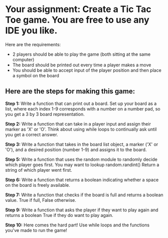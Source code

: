 # Your assignment: Create a Tic Tac Toe game. You are free to use any IDE you like.

Here are the requirements:

- 2 players should be able to play the game (both sitting at the same computer)
- The board should be printed out every time a player makes a move
- You should be able to accept input of the player position and then place a symbol on the board


## Here are the steps for making this game:

**Step 1:** Write a function that can print out a board. Set up your board as a list, where each index 1-9 corresponds with a number on a number pad, so you get a 3 by 3 board representation.

**Step 2:** Write a function that can take in a player input and assign their marker as 'X' or 'O'. Think about using while loops to continually ask until you get a correct answer.

**Step 3:** Write a function that takes in the board list object, a marker ('X' or 'O'), and a desired position (number 1-9) and assigns it to the board.

**Step 5:** Write a function that uses the random module to randomly decide which player goes first. You may want to lookup random.randint() Return a string of which player went first.

**Step 6:** Write a function that returns a boolean indicating whether a space on the board is freely available.

**Step 7:** Write a function that checks if the board is full and returns a boolean value. True if full, False otherwise.

**Step 9:** Write a function that asks the player if they want to play again and returns a boolean True if they do want to play again.

**Step 10:** Here comes the hard part! Use while loops and the functions you've made to run the game!
